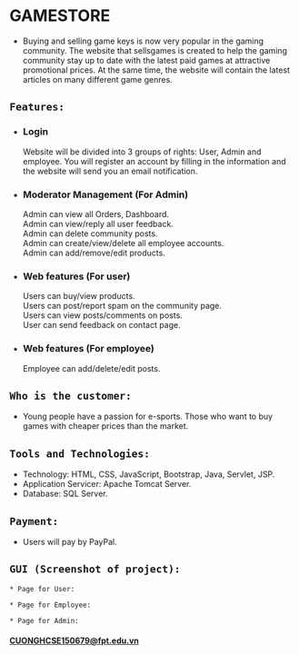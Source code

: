 # GAMESTORE
* Buying and selling game keys is now very popular in the gaming community. The website that sellsgames is created to help the gaming community stay up to date with the latest paid games at attractive promotional prices. At the same time, the website will contain the latest articles on many different game genres.
## `Features:`
* ### Login
    Website will be divided into 3 groups of rights: User, Admin and employee. You will register an account by filling in the information and the website will send you     an email notification.
* ### Moderator Management (For Admin)
    Admin can view all Orders, Dashboard.<br />
    Admin can view/reply all user feedback.<br />
    Admin can delete community posts.<br />
    Admin can create/view/delete all employee accounts.<br />
    Admin can add/remove/edit products.
* ### Web features (For user)
    Users can buy/view products.<br />
    Users can post/report spam on the community page.<br />
    Users can view posts/comments on posts.<br />
    User can send feedback on contact page.
* ### Web features (For employee)
    Employee can add/delete/edit posts.
## `Who is the customer:`
* Young people have a passion for e-sports. Those who want to buy games with cheaper prices than the market.
## `Tools and Technologies:`
   * Technology: HTML, CSS, JavaScript, Bootstrap, Java, Servlet, JSP.<br />
   * Application Servicer: Apache Tomcat Server.<br />
   * Database: SQL Server.
## `Payment:`
   * Users will pay by PayPal.
## `GUI (Screenshot of project):`

    * Page for User:
    
    * Page for Employee:
    
    * Page for Admin:


#### CUONGHCSE150679@fpt.edu.vn
